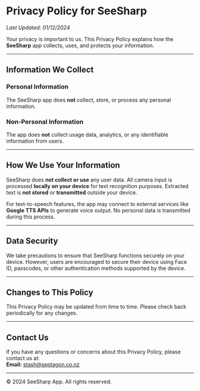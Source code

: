 # Privacy Policy for SeeSharp
_Last Updated: 01/12/2024_

Your privacy is important to us. This Privacy Policy explains how the **SeeSharp** app collects, uses, and protects your information.

---

## Information We Collect

### Personal Information
The SeeSharp app does **not** collect, store, or process any personal information.

### Non-Personal Information
The app does **not** collect usage data, analytics, or any identifiable information from users.

---

## How We Use Your Information

SeeSharp does **not collect or use** any user data. All camera input is processed **locally on your device** for text recognition purposes. Extracted text is **not stored** or **transmitted** outside your device.

For text-to-speech features, the app may connect to external services like **Google TTS APIs** to generate voice output. No personal data is transmitted during this process.

---

## Data Security

We take precautions to ensure that SeeSharp functions securely on your device. However, users are encouraged to secure their device using Face ID, passcodes, or other authentication methods supported by the device.

---

## Changes to This Policy

This Privacy Policy may be updated from time to time. Please check back periodically for any changes.

---

## Contact Us

If you have any questions or concerns about this Privacy Policy, please contact us at:  
**Email:** [stash@septagon.co.nz](mailto:stash@septagon.co.nz)

---

© 2024 SeeSharp App. All rights reserved.
